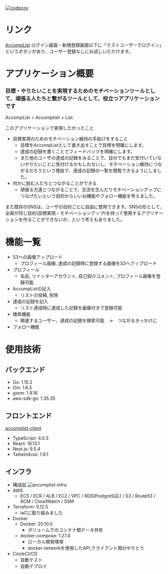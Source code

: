 [![codecov](https://codecov.io/gh/rai-wtnb/accomplist-api/branch/main/graph/badge.svg?token=I3MLDYFD21)](https://codecov.io/gh/rai-wtnb/accomplist-api)
# リンク
[AccompList](https://accomplist.work/)
ログイン画面・新規登録画面以下に「テストユーザーでログイン」というボタンがあり、ユーザー登録なしにお試しいただけます。
# アプリケーション概要
### 目標・やりたいことを実現するためのモチベーションツールとして、頑張る人たちと繋がるツールとして、役立つアプリケーションです
AccompList = Accomplish + List

このアプリケーションで実現したかったこと
- 目標実現のためのモチベーション維持の手助けをすること
  - 目標をAccompListとして書き出すことで目標を明確にします。
  - 達成の記録を書くことでフィードバックを明確にします。
  - また他のユーザの達成の記録をみることで、自分でもまだ気付いていないやりたいことに気付けるかもしれないし、モチベーション維持につながるだろうという理由で、達成の記録の一覧を閲覧できるようにしました。
- 何かに励む人たちとつながることができる
  - 頑張る方達とつながることで、交流を生んだりモチベーションアップにつなげたいという目的からいいね機能やフォロー機能を考えました。

また既存のSNSは、ユーザの目的ごとに自由に使用できます。SNSの形として、全員が同じ目的(目標実現・モチベーションアップ)を持って使用するアプリケーションを作ることができないか、という考えもありました。
# 機能一覧
- S3への画像アップロード
  - プロフィール画像, 達成の記録時に登録する画像をS3へアップロード
- プロフィール
  - 名前, ツイッターアカウント, 自己紹介コメント, プロフィール画像を登録可能
- AccompListの記入
  - リストの投稿, 削除
- 達成の記録を記入
  - リスト達成時に達成した記録を画像付きで登録可能
- 検索機能
  - 関連するユーザー、達成の記録を検索可能　→　つながるきっかけに
- フォロー機能

# 使用技術
## バックエンド
- Go: 1.15.2
- Gin: 1.6.3
- gorm: 1.9.16
- aws-sdk-go: 1.35.35
## フロントエンド
[accomplist-client](https://github.com/rai-wtnb/accomplist-client)
- TypeScript: 4.0.3
- React: 16.13.1
- Next.js: 9.5.4
- Tailwindcss: 1.9.1
## インフラ
- 構成図
![accomplist-infra](https://user-images.githubusercontent.com/55418247/102662879-1021a280-41c3-11eb-8d1c-5071b954c4a8.png)
- AWS
  - ECS / ECR / ALB / EC2 / VPC / RDS(PostgreSQL) / S3 / Route53 / ACM / CloudWatch / SSM
- Terraform: 0.12.5
  - IaCに取り組みました
- Docker
  - Docker: 20.10.0
    - ボリュームでのコンテナ間データ共有
  - docker-compose: 1.27.4
    - ローカル開発環境
    - docker networkを使用したAPI,クライアント間のやりとり
- CircleCI/CD
    - 自動テスト
    - 自動デプロイ
